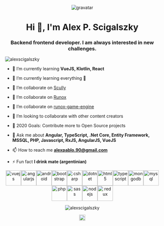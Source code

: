<p align="center"> <img src="https://s.gravatar.com/avatar/49e755c948a7e2b1efa3666bcb3ce7db?s=80" alt="gravatar" /> </p>
<h1 align="center">Hi 👋, I'm Alex P. Scigalszky</h1>
<h3 align="center">Backend frontend developer. I am always interested in new challenges.</h3>

<p align="left"> <img src="https://komarev.com/ghpvc/?username=alexscigalszky" alt="alexscigalszky" /> </p>

- 🌱 I’m currently learning **VueJS, Klotlin, React**
- 🌱 I’m currently learning everything 🤣

- 👯 I’m collaborate on [Scully](https://github.com/scullyio/scully)

- 👯 I’m collaborate on [Runox](https://github.com/jorgeucano/RunoX)

- 👯 I’m collaborate on [runox-game-engine](https://github.com/runox-game/game-engine)

- 👯 I’m looking to collaborate with other content creators

- 🥅 2020 Goals: Contribute more to Open Source projects

- 💬 Ask me about **Angular, TypeScript, .Net Core, Entity Framework, MSSQL, PHP, Javascript, RxJS, AngularJS, VueJS**

- 📫 How to reach me **alexpablo.90@gmail.com**

- ⚡ Fun fact **I drink mate (argentinian)**

<p align="center"><img src="https://devicons.github.io/devicon/devicon.git/icons/vuejs/vuejs-original-wordmark.svg" alt="vuejs" width="50" height="50"/><img src="https://devicons.github.io/devicon/devicon.git/icons/angularjs/angularjs-original.svg" alt="angularjs" width="50" height="50"/><img src="https://devicons.github.io/devicon/devicon.git/icons/android/android-original-wordmark.svg" alt="android" width="50" height="50"/><img src="https://devicons.github.io/devicon/devicon.git/icons/bootstrap/bootstrap-plain.svg" alt="bootstrap" width="50" height="50"/><img src="https://devicons.github.io/devicon/devicon.git/icons/csharp/csharp-original.svg" alt="csharp" width="50" height="50"/><img src="https://devicons.github.io/devicon/devicon.git/icons/dot-net/dot-net-original-wordmark.svg" alt="dotnet" width="50" height="50"/><img src="https://devicons.github.io/devicon/devicon.git/icons/html5/html5-original-wordmark.svg" alt="html5" width="50" height="50"/><img src="https://devicons.github.io/devicon/devicon.git/icons/typescript/typescript-original.svg" alt="typescript" width="50" height="50"/><img src="https://devicons.github.io/devicon/devicon.git/icons/mongodb/mongodb-original-wordmark.svg" alt="mongodb" width="50" height="50"/><img src="https://devicons.github.io/devicon/devicon.git/icons/mysql/mysql-original-wordmark.svg" alt="mysql" width="50" height="50"/><img src="https://devicons.github.io/devicon/devicon.git/icons/php/php-original.svg" alt="php" width="50" height="50"/><img src="https://devicons.github.io/devicon/devicon.git/icons/sass/sass-original.svg" alt="sass" width="50" height="50"/><img src="https://devicons.github.io/devicon/devicon.git/icons/nodejs/nodejs-original-wordmark.svg" alt="nodejs" width="50" height="50"/><img src="https://devicons.github.io/devicon/devicon.git/icons/redux/redux-original.svg" alt="redux" width="50" height="50"/></p><p align="center"> <img src="https://github-readme-stats.vercel.app/api?username=alexscigalszky&show_icons=true" alt="alexscigalszky" /></p>

<p align="center">
<a href="https://linkedin.com/in/alexscigalszky" target="blank"><img align="center" src="https://cdn.jsdelivr.net/npm/simple-icons@3.0.1/icons/linkedin.svg" alt="alexscigalszky" height="20" width="20" /></a>
</p>
